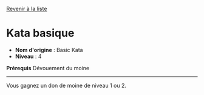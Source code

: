[Revenir à la liste](..)

# Kata basique

 * **Nom d'origine** : Basic Kata
 * **Niveau** : 4


<p><strong>Prérequis</strong> Dévouement du moine</p>
<hr>
<p>Vous gagnez un don de moine de niveau 1 ou 2.</p>